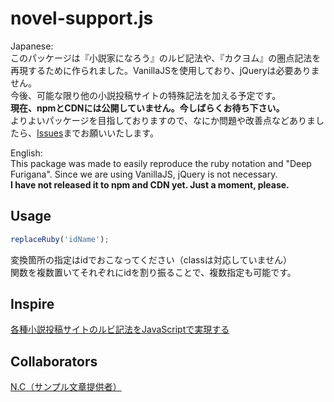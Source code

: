 # novel-support.js
Japanese:  
このパッケージは『小説家になろう』のルビ記法や、『カクヨム』の圏点記法を再現するために作られました。VanillaJSを使用しており、jQueryは必要ありません。  
今後、可能な限り他の小説投稿サイトの特殊記法を加える予定です。  
**現在、npmとCDNには公開していません。今しばらくお待ち下さい。**  
よりよいパッケージを目指しておりますので、なにか問題や改善点などありましたら、[Issues](https://github.com/windChimeYK/replaceRuby/issues)までお願いいたします。 

English:  
This package was made to easily reproduce the ruby notation and "Deep Furigana". Since we are using VanillaJS, jQuery is not necessary.  
**I have not released it to npm and CDN yet. Just a moment, please.**

## Usage
``` JavaScript
replaceRuby('idName');
```
変換箇所の指定はidでおこなってください（classは対応していません）  
関数を複数置いてそれぞれにidを割り振ることで、複数指定も可能です。

## Inspire
[各種小説投稿サイトのルビ記法をJavaScriptで実現する](https://qiita.com/8amjp/items/d7c46d9dee0da4d530ef)

## Collaborators
[N.C（サンプル文章提供者）](https://twitter.com/Shijima666)